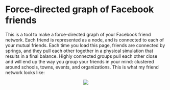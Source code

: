 # Force-directed graph of Facebook friends <a href="https://github.com/sballin/friend_graph"><i class="fa fa-github"></i></a>

This is a tool to make a force-directed graph of your Facebook friend network. Each friend is represented as a node, and is connected to each of your mutual friends. Each time you load this page, friends are connected by springs, and they pull each other together in a physical simulation that results in a final balance. Highly connected groups pull each other close and will end up the way you group your friends in your mind: clustered around schools, towns, events, and organizations. This is what my friend network looks like:

<center><img src="{{top-path}}/{{article-path}}/connections.png"/></center>
